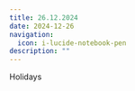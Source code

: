 ```yaml
---
title: 26.12.2024
date: 2024-12-26
navigation:
  icon: i-lucide-notebook-pen
description: ""
---
```


Holidays


